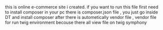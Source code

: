 this is online e-commerce site i created.
if you want to run this file first need to install composer in your pc 
there is composer.json file , you just go inside DT and install composer after there is autometically vendor file , vendor file for run twig environment 
becouse there all view file on twig symphony 
